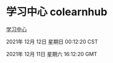 # 学习中心 colearnhub
[学习中心](http://59.174.25.102:56308/colearnhub/)

2021年 12月 12日 星期日 00:12:20 CST

2021年 12月 11日 星期六 16:12:20 GMT
